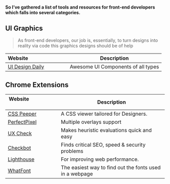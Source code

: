 #### So I’ve gathered a list of tools and resources for front-end developers which falls into several categories.

## UI Graphics
>As front-end developers, our job is, essentially, to turn designs into reality via code this graphics designs should be of help

| Website&nbsp; &nbsp; &nbsp; &nbsp; &nbsp; &nbsp; &nbsp; &nbsp; &nbsp; &nbsp; &nbsp; &nbsp; &nbsp; &nbsp; | Description                                                        |
| -------------------------------------------------------------------------------------------------------- | ------------------------------------------------------------------ |
| [UI Design Daily](https://uidesigndaily.com/)                                                            | Awesome UI Components of all types                                 

## Chrome Extensions

| Website&nbsp; &nbsp; &nbsp; &nbsp; &nbsp; &nbsp; &nbsp; &nbsp; &nbsp; &nbsp; &nbsp; &nbsp; &nbsp; &nbsp; | Description                                                        |
| -------------------------------------------------------------------------------------------------------- | ------------------------------------------------------------------ |
| [CSS Peeper](https://chrome.google.com/webstore/detail/css-peeper/mbnbehikldjhnfehhnaidhjhoofhpehk)      | A CSS viewer tailored for Designers.                               |
| [PerfectPixel](https://www.welldonecode.com/perfectpixel/)                                               | Multiple overlays support                                          |
| [UX Check](https://chrome.google.com/webstore/detail/ux-check/giekhiebdpmljgchjojblnekkcgpdobp)          | Makes heuristic evaluations quick and easy                         |
| [Checkbot](https://www.checkbot.io/)                                                                     | Finds critical SEO, speed & security problems                      |
| [Lighthouse](https://chrome.google.com/webstore/detail/lighthouse/blipmdconlkpinefehnmjammfjpmpbjk)      | For improving web performance.                                     |
| [WhatFont](https://chrome.google.com/webstore/detail/whatfont/jabopobgcpjmedljpbcaablpmlmfcogm)          | The easiest way to find out the fonts used in a webpage            
